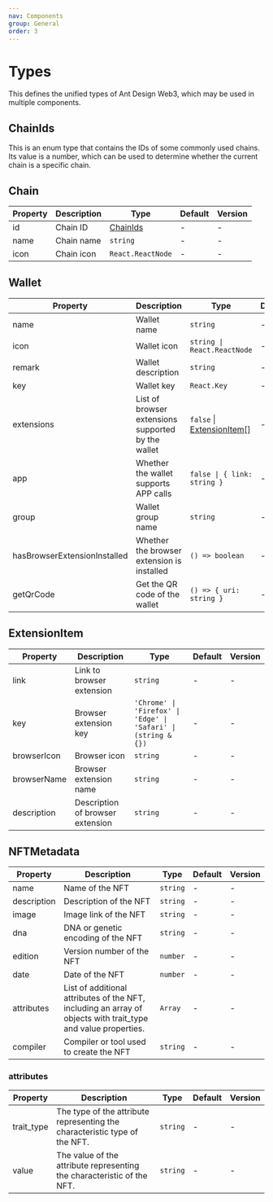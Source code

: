 ```yaml
---
nav: Components
group: General
order: 3
---
```


# Types

This defines the unified types of Ant Design Web3, which may be used in multiple components.

## ChainIds

This is an enum type that contains the IDs of some commonly used chains. Its value is a number, which can be used to determine whether the current chain is a specific chain.

## Chain

| Property | Description | Type                  | Default | Version |
| -------- | ----------- | --------------------- | ------- | ------- |
| id       | Chain ID    | [ChainIds](#chainids) | -       | -       |
| name     | Chain name  | `string`              | -       | -       |
| icon     | Chain icon  | `React.ReactNode`     | -       | -       |

## Wallet

| Property | Description | Type | Default | Version |
| --- | --- | --- | --- | --- |
| name | Wallet name | `string` | - | - |
| icon | Wallet icon | `string \| React.ReactNode` | - | - |
| remark | Wallet description | `string` | - | - |
| key | Wallet key | `React.Key` | - | - |
| extensions | List of browser extensions supported by the wallet | `false` \| [ExtensionItem](#extensionitem)\[] | - | - |
| app | Whether the wallet supports APP calls | `false \| { link: string }` | - | - |
| group | Wallet group name | `string` | - | - |
| hasBrowserExtensionInstalled | Whether the browser extension is installed | `() => boolean` | - | - |
| getQrCode | Get the QR code of the wallet | `() => { uri: string }` | - | - |

## ExtensionItem

| Property | Description | Type | Default | Version |
| --- | --- | --- | --- | --- |
| link | Link to browser extension | `string` | - | - |
| key | Browser extension key | `'Chrome' \| 'Firefox' \| 'Edge' \| 'Safari' \| (string & {})` | - | - |
| browserIcon | Browser icon | `string` | - | - |
| browserName | Browser extension name | `string` | - | - |
| description | Description of browser extension | `string` | - | - |

## NFTMetadata

| Property | Description | Type | Default | Version |
| --- | --- | --- | --- | --- |
| name | Name of the NFT | `string` | - | - |
| description | Description of the NFT | `string` | - | - |
| image | Image link of the NFT | `string` | - | - |
| dna | DNA or genetic encoding of the NFT | `string` | - | - |
| edition | Version number of the NFT | `number` | - | - |
| date | Date of the NFT | `number` | - | - |
| attributes | List of additional attributes of the NFT, including an array of objects with trait_type and value properties. | `Array` | - | - |
| compiler | Compiler or tool used to create the NFT | `string` | - | - |

### attributes

| Property | Description | Type | Default | Version |
| --- | --- | --- | --- | --- |
| trait_type | The type of the attribute representing the characteristic type of the NFT. | `string` | - | - |
| value | The value of the attribute representing the characteristic of the NFT. | `string` | - | - |
